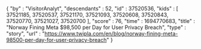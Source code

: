{
  "by" : "VisitorAnalyt",
  "descendants" : 52,
  "id" : 37520536,
  "kids" : [ 37521185, 37520537, 37521170, 37521093, 37520608, 37520843, 37520770, 37521027, 37520700 ],
  "score" : 76,
  "time" : 1694770683,
  "title" : "Norway Fining Meta $98,500 per Day for User Privacy Breach",
  "type" : "story",
  "url" : "https://www.twipla.com/en/blog/norway-fining-meta-98500-per-day-for-user-privacy-breach"
}

